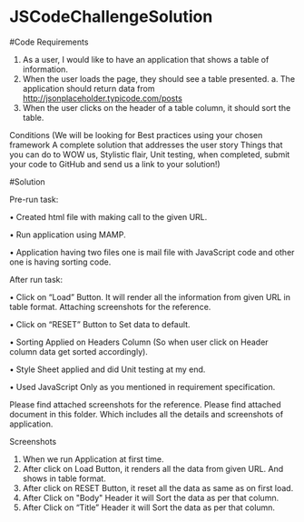 # JSCodeChallengeSolution

#Code Requirements

1.	As a user, I would like to have an application that shows a table of information. 
2.	When the user loads the page, they should see a table presented.
a.	The application should return data from http://jsonplaceholder.typicode.com/posts
3.	When the user clicks on the header of a table column, it should sort the table. 

Conditions (We will be looking for Best practices using your chosen framework A complete solution that addresses the user story Things that you can do to WOW us, Stylistic flair, Unit testing, when completed, submit your code to GitHub and send us a link to your solution!)


#Solution


Pre-run task:

•	Created html file with making call to the given URL.

•	Run application using MAMP.

•	Application having two files one is mail file with JavaScript code and other one is having sorting code.

After run task:

•	Click on “Load” Button. It will render all the information from given URL in table format.
Attaching screenshots for the reference.

•	Click on “RESET” Button to Set data to default.

•	Sorting Applied on Headers Column (So when user click on Header column data get sorted accordingly).

•	Style Sheet applied and did Unit testing at my end.

•	Used JavaScript Only as you mentioned in requirement specification.


Please find attached screenshots for the reference.
Please find attached document in this folder. Which includes all the details and screenshots of application.


Screenshots
1.	When we run Application at first time.
2.	After click on Load Button, it renders all the data from given URL. And shows in table format.
3.	After click on RESET Button, it reset all the data as same as on first load.
4.	After Click on "Body" Header it will Sort the data as per that column.
5. After Click on “Title” Header it will Sort the data as per that column.

 

